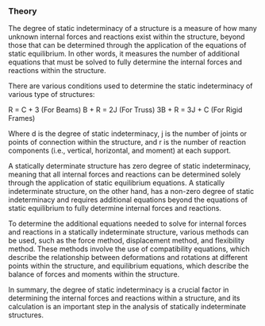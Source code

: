 ### Theory

The degree of static indeterminacy of a structure is a measure of how many unknown internal forces and reactions exist within the structure, beyond those that can be determined through the application of the equations of static equilibrium. In other words, it measures the number of additional equations that must be solved to fully determine the internal forces and reactions within the structure.

There are various conditions used to determine the static indeterminacy of various type of structures:

R = C + 3 (For Beams)    B + R = 2J (For Truss)      3B + R = 3J + C (For Rigid Frames)

Where d is the degree of static indeterminacy, j is the number of joints or points of connection within the structure, and r is the number of reaction components (i.e., vertical, horizontal, and moment) at each support.

A statically determinate structure has zero degree of static indeterminacy, meaning that all internal forces and reactions can be determined solely through the application of static equilibrium equations. A statically indeterminate structure, on the other hand, has a non-zero degree of static indeterminacy and requires additional equations beyond the equations of static equilibrium to fully determine internal forces and reactions.

To determine the additional equations needed to solve for internal forces and reactions in a statically indeterminate structure, various methods can be used, such as the force method, displacement method, and flexibility method. These methods involve the use of compatibility equations, which describe the relationship between deformations and rotations at different points within the structure, and equilibrium equations, which describe the balance of forces and moments within the structure.

In summary, the degree of static indeterminacy is a crucial factor in determining the internal forces and reactions within a structure, and its calculation is an important step in the analysis of statically indeterminate structures.
